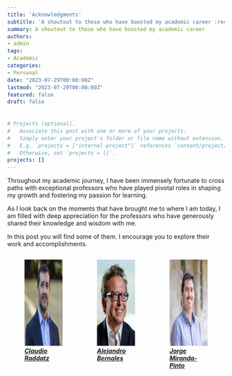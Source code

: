 ```yaml
---
title: 'Acknowledgments'
subtitle: 'A shoutout to those who have boosted my academic career :rocket:'
summary: A shoutout to those who have boosted my academic career
authors:
- admin
tags:
- Academic
categories:
- Personal
date: "2023-07-29T00:00:00Z"
lastmod: "2023-07-29T00:00:00Z"
featured: false
draft: false


# Projects (optional).
#   Associate this post with one or more of your projects.
#   Simply enter your project's folder or file name without extension.
#   E.g. `projects = ["internal-project"]` references `content/project/deep-learning/index.md`.
#   Otherwise, set `projects = []`.
projects: []
---
```



Throughout my academic journey, I have been immensely fortunate to cross paths with exceptional professors who have played pivotal roles in shaping my growth and fostering my passion for learning. 

As I look back on the moments that have brought me to where I am today, I am filled with deep appreciation for the professors who have generously shared their knowledge and wisdom with me. 

In this post you will find some of them. I encourage you to explore their work and accomplishments.

<div style="display: flex; justify-content: space-around;">
  <figure style="width: 200px;">
    <a href="https://sites.google.com/view/craddatzk/homepage">
      <img src="craddatz.jpeg" alt="Claudio Raddatz" style="width: 100%; height: 200px;">
      <figcaption><em><strong><a href="https://sites.google.com/view/craddatzk/homepage">Claudio Raddatz</a></strong></em></figcaption>
    </a>
  </figure>

  <figure style="width: 200px;">
    <a href="https://sites.google.com/site/alejandrobernalesfinance/">
      <img src="abernales.jpeg" alt="Alejandro Bernales" style="width: 100%; height: 200px;">
      <figcaption><em><strong><a href="https://sites.google.com/site/alejandrobernalesfinance/">Alejandro Bernales</a></strong></em></figcaption>
    </a>
  </figure>

  <figure style="width: 200px;">
    <a href="https://sites.google.com/site/cokeconphd/">
      <img src="jmp.jpeg" alt="Jorge Miranda-Pinto" style="width: 100%; height: 200px;">
      <figcaption><em><strong><a href="https://sites.google.com/site/cokeconphd/">Jorge Miranda-Pinto</a></strong></em></figcaption>
    </a>
  </figure>
</div>






